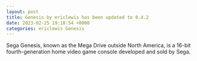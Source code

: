 ```yaml
---
layout: post
title: Genesis by ericlewis has been updated to 0.4.2
date: 2023-02-25 19:18:54 +0000
categories: ericlewis Genesis
---
```

Sega Genesis, known as the Mega Drive outside North America, is a 16-bit fourth-generation home video game console developed and sold by Sega.
